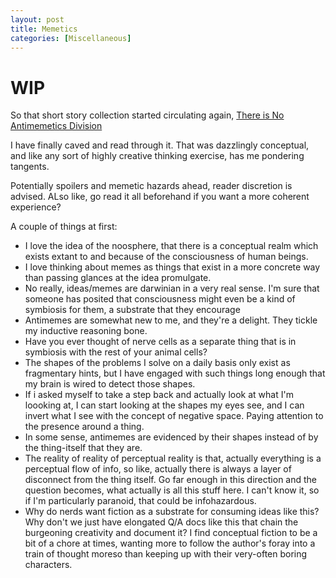 ```yaml
---
layout: post
title: Memetics
categories: [Miscellaneous]
---
```


# WIP

So that short story collection started circulating again, [There is No Antimemetics Division](https://qntm.org/scp)

I have finally caved and read through it. That was dazzlingly conceptual, and like any sort of highly creative thinking exercise, has me pondering tangents.

Potentially spoilers and memetic hazards ahead, reader discretion is advised. ALso like, go read it all beforehand if you want a more coherent experience?


A couple of things at first:
- I love the idea of the noosphere, that there is a conceptual realm which exists extant to and because of the consciousness of human beings. 
- I love thinking about memes as things that exist in a more concrete way than passing glances at the idea promulgate.
- No really, ideas/memes are darwinian in a very real sense. I'm sure that someone has posited that consciousness might even be a kind of symbiosis for them, a substrate that they encourage
- Antimemes are somewhat new to me, and they're a delight. They tickle my inductive reasoning bone.
- Have you ever thought of nerve cells as a separate thing that is in symbiosis with the rest of your animal cells?
- The shapes of the problems I solve on a daily basis only exist as fragmentary hints, but I have engaged with such things long enough that my brain is wired to detect those shapes.
- If i asked myself to take a step back and actually look at what I'm loooking at, I can start looking at the shapes my eyes see, and I can invert what I see with the concept of negative space. Paying attention to the presence around a thing.
- In some sense, antimemes are evidenced by their shapes instead of by the thing-itself that they are. 
- The reality of reality of perceptual reality is that, actually everything is a perceptual flow of info, so like, actually there is always a layer of disconnect from the thing itself. Go far enough in this direction and the question becomes, what actually is all this stuff here. I can't know it, so if I'm particularly paranoid, that could be infohazardous.
- Why do nerds want fiction as a substrate for consuming ideas like this? Why don't we just have elongated Q/A docs like this that chain the burgeoning creativity and document it? I find conceptual fiction to be a bit of a chore at times, wanting more to follow the author's foray into a train of thought moreso than keeping up with their very-often boring characters.
